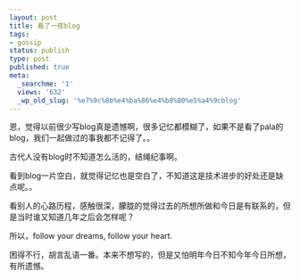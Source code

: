 ```yaml
---
layout: post
title: 看了一夜blog
tags:
- gossip
status: publish
type: post
published: true
meta:
  _searchme: '1'
  views: '632'
  _wp_old_slug: '%e7%9c%8b%e4%ba%86%e4%b8%80%e5%a4%9cblog'
---
```

恩，觉得以前很少写blog真是遗憾啊，很多记忆都模糊了，如果不是看了pala的blog，我们一起做过的事我都不记得了。。

古代人没有blog时不知道怎么活的，结绳纪事啊。

看到blog一片空白，就觉得记忆也是空白了，不知道这是技术进步的好处还是缺点呢。。

看别人的心路历程，感触很深，朦胧的觉得过去的所想所做和今日是有联系的，但是当时谁又知道几年之后会怎样呢？

所以，follow your dreams, follow your heart.

困得不行，胡言乱语一番。本来不想写的，但是又怕明年今日不知今年今日所想，有所遗憾。
